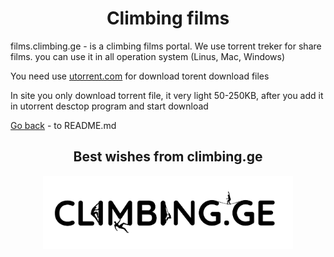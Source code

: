 <h1 align="center">Climbing films</h1>

<p>films.climbing.ge - is a climbing films portal. We use torrent treker for share films. you can use it in all operation system (Linus, Mac, Windows)</p>

<p>You need use <a href="https://www.utorrent.com/">utorrent.com</a> for download torent download files</p>

<p>In site you only download torrent file, it very light 50-250KB, after you add it in utorrent desctop program and start download</p>

[Go back](../README.md) - to README.md

<h2 align="center">Best wishes from climbing.ge</h2>
<p align="center"><img src="/public/images/site_img/site_logo/header logo(bacground).png" width="400"></p>